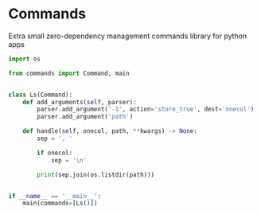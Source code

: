 # Commands
Extra small zero-dependency management commands library for python apps

```python
import os

from commands import Command, main


class Ls(Command):
    def add_arguments(self, parser):
        parser.add_argument('-1', action='store_true', dest='onecol')
        parser.add_argument('path')

    def handle(self, onecol, path, **kwargs) -> None:
        sep = ', '

        if onecol:
            sep = '\n'

        print(sep.join(os.listdir(path)))


if __name__ == '__main__':
    main(commands=[Ls()])
```

